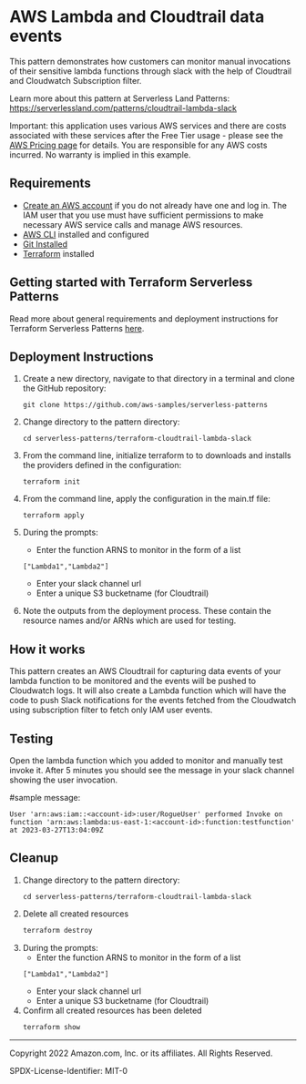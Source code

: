 # AWS Lambda and Cloudtrail data events

This pattern demonstrates how customers can monitor manual invocations of their sensitive lambda functions through slack with the help of Cloudtrail and Cloudwatch Subscription filter.

Learn more about this pattern at Serverless Land Patterns: https://serverlessland.com/patterns/cloudtrail-lambda-slack

Important: this application uses various AWS services and there are costs associated with these services after the Free Tier usage - please see the [AWS Pricing page](https://aws.amazon.com/pricing/) for details. You are responsible for any AWS costs incurred. No warranty is implied in this example.

## Requirements

* [Create an AWS account](https://portal.aws.amazon.com/gp/aws/developer/registration/index.html) if you do not already have one and log in. The IAM user that you use must have sufficient permissions to make necessary AWS service calls and manage AWS resources.
* [AWS CLI](https://docs.aws.amazon.com/cli/latest/userguide/install-cliv2.html) installed and configured
* [Git Installed](https://git-scm.com/book/en/v2/Getting-Started-Installing-Git)
* [Terraform](https://learn.hashicorp.com/tutorials/terraform/install-cli?in=terraform/aws-get-started) installed

## Getting started with Terraform Serverless Patterns
Read more about general requirements and deployment instructions for Terraform Serverless Patterns [here](https://github.com/aws-samples/serverless-patterns/blob/main/terraform-fixtures/docs/README.md). 


## Deployment Instructions

1. Create a new directory, navigate to that directory in a terminal and clone the GitHub repository:
    ``` 
    git clone https://github.com/aws-samples/serverless-patterns
    ```
1. Change directory to the pattern directory:
    ```
    cd serverless-patterns/terraform-cloudtrail-lambda-slack
    ```
1. From the command line, initialize terraform to  to downloads and installs the providers defined in the configuration:
    ```
    terraform init
    ```
1. From the command line, apply the configuration in the main.tf file:
    ```
    terraform apply
    ```
1. During the prompts:
    * Enter the function ARNS to monitor in the form of a list
    ```
    ["Lambda1","Lambda2"]
    ```
    * Enter your slack channel url
    * Enter a unique S3 bucketname (for Cloudtrail)

1. Note the outputs from the deployment process. These contain the resource names and/or ARNs which are used for testing.

## How it works

This pattern creates an AWS Cloudtrail for capturing data events of your lambda function to be monitored and the events will be pushed to Cloudwatch logs. It will also create a Lambda function which will have the code to push Slack notifications for the events fetched from the Cloudwatch using subscription filter to fetch only IAM user events.


## Testing

Open the lambda function which you added to monitor and manually test invoke it. After 5 minutes you should see the message in your slack channel showing the user invocation.

#sample message:
```
User 'arn:aws:iam::<account-id>:user/RogueUser' performed Invoke on function 'arn:aws:lambda:us-east-1:<account-id>:function:testfunction' at 2023-03-27T13:04:09Z
```

## Cleanup
 
1. Change directory to the pattern directory:
    ```
    cd serverless-patterns/terraform-cloudtrail-lambda-slack
    ```
1. Delete all created resources
    ```bash
    terraform destroy
    ```
1. During the prompts:
    * Enter the function ARNS to monitor in the form of a list
    ```
    ["Lambda1","Lambda2"]
    ```
    * Enter your slack channel url
    * Enter a unique S3 bucketname (for Cloudtrail)
1. Confirm all created resources has been deleted
    ```bash
    terraform show
    ```
----
Copyright 2022 Amazon.com, Inc. or its affiliates. All Rights Reserved.

SPDX-License-Identifier: MIT-0

